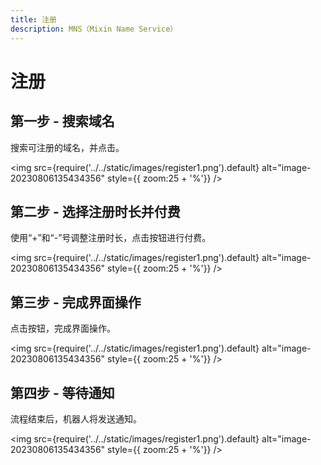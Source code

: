 ```yaml
---
title: 注册
description: MNS（Mixin Name Service）
---
```


# 注册

## 第一步 - 搜索域名

搜索可注册的域名，并点击。

<img src={require('../../static/images/register1.png').default} alt="image-20230806135434356" style={{ zoom:25 + '%'}} />

## 第二步 - 选择注册时长并付费

使用“+”和“-”号调整注册时长，点击按钮进行付费。

<img src={require('../../static/images/register1.png').default} alt="image-20230806135434356" style={{ zoom:25 + '%'}} />

## 第三步 - 完成界面操作

点击按钮，完成界面操作。

<img src={require('../../static/images/register1.png').default} alt="image-20230806135434356" style={{ zoom:25 + '%'}} />

## 第四步 - 等待通知

流程结束后，机器人将发送通知。

<img src={require('../../static/images/register1.png').default} alt="image-20230806135434356" style={{ zoom:25 + '%'}} />
